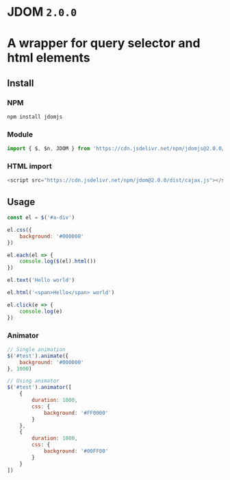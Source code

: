 # JDOM `2.0.0`
# A wrapper for query selector and html elements

## Install
### NPM
```bash
npm install jdomjs
```

### Module
```js
import { $, $n, JDOM } from 'https://cdn.jsdelivr.net/npm/jdomjs@2.0.0/index.js'
```

### HTML import
```js
<script src="https://cdn.jsdelivr.net/npm/jdom@2.0.0/dist/cajax.js"></script>
```

## Usage
```js
const el = $('#a-div')

el.css({
    background: '#000000'
})

el.each(el => {
    console.log($(el).html())
})

el.text('Hello world')

el.html('<span>Hello</span> world')

el.click(e => {
    console.log(e)
})
```

### Animator
```js
// Single animation
$('#test').animate({
    background: '#000000'
}, 1000)

// Using animator
$('#test').animator([
    {
        duration: 1000,
        css: {
            background: '#FF0000'
        }
    },
    {
        duration: 1000,
        css: {
            background: '#00FF00'
        }
    }
])
```